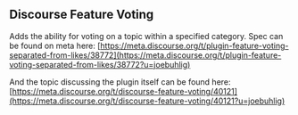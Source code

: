 ## Discourse Feature Voting

Adds the ability for voting on a topic within a specified category. Spec can be found on meta here: [https://meta.discourse.org/t/plugin-feature-voting-separated-from-likes/38772](https://meta.discourse.org/t/plugin-feature-voting-separated-from-likes/38772?u=joebuhlig)

And the topic discussing the plugin itself can be found here: [https://meta.discourse.org/t/discourse-feature-voting/40121](https://meta.discourse.org/t/discourse-feature-voting/40121?u=joebuhlig)
